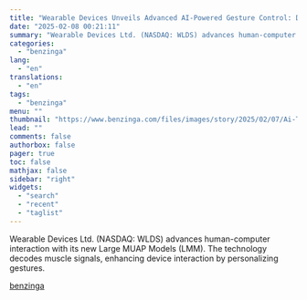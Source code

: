 ```yaml
---
title: "Wearable Devices Unveils Advanced AI-Powered Gesture Control: Details"
date: "2025-02-08 00:21:11"
summary: "Wearable Devices Ltd. (NASDAQ: WLDS) advances human-computer interaction with its new Large MUAP Models (LMM). The technology decodes muscle signals, enhancing device interaction by personalizing gestures."
categories:
  - "benzinga"
lang:
  - "en"
translations:
  - "en"
tags:
  - "benzinga"
menu: ""
thumbnail: "https://www.benzinga.com/files/images/story/2025/02/07/Ai-Technology--Artificial-Intelligence--.jpeg"
lead: ""
comments: false
authorbox: false
pager: true
toc: false
mathjax: false
sidebar: "right"
widgets:
  - "search"
  - "recent"
  - "taglist"
---
```


Wearable Devices Ltd. (NASDAQ: WLDS) advances human-computer interaction with its new Large MUAP Models (LMM). The technology decodes muscle signals, enhancing device interaction by personalizing gestures.

[benzinga](https://www.benzinga.com/markets/equities/25/02/43565687/wearable-devices-unveils-advanced-ai-powered-gesture-control-details)
